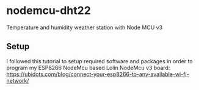# nodemcu-dht22
Temperature and humidity weather station with Node MCU v3

## Setup
I followed this tutorial to setup required software and packages in order to program my ESP8266 NodeMcu based Lolin NodeMcu v3 board: https://ubidots.com/blog/connect-your-esp8266-to-any-available-wi-fi-network/